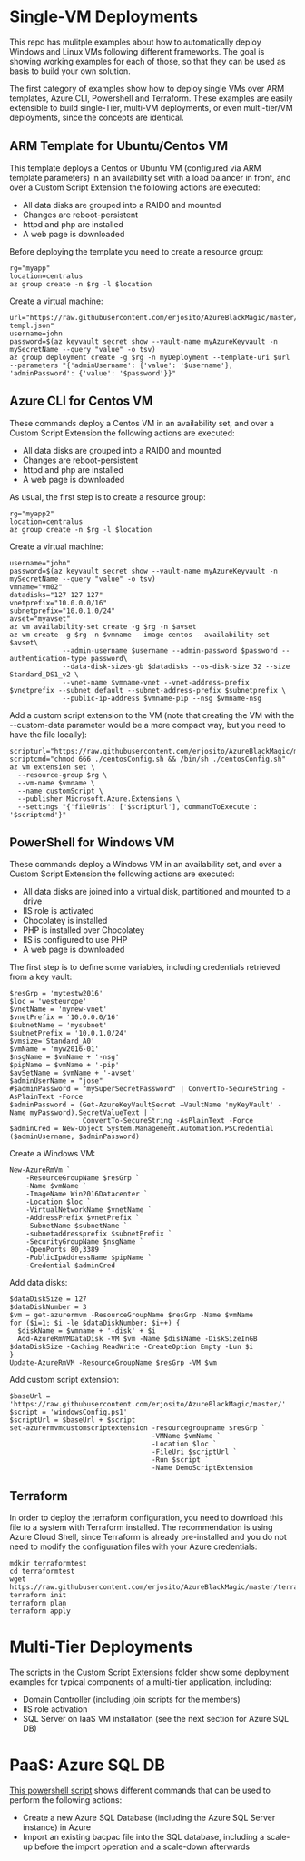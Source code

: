 # Single-VM Deployments

This repo has mulitple examples about how to automatically deploy Windows and Linux VMs following different frameworks. The goal is showing working examples for each of those, so that they can be used as basis to build your own solution.

The first category of examples show how to deploy single VMs over ARM templates, Azure CLI, Powershell and Terraform. These examples are easily extensible to build single-Tier, multi-VM deployments, or even multi-tier/VM deployments, since the concepts are identical.

## ARM Template for Ubuntu/Centos VM

This template deploys a Centos or Ubuntu VM (configured via ARM template parameters) in an availability set with a load balancer in front, and over a Custom Script Extension the following actions are executed:

* All data disks are grouped into a RAID0 and mounted
* Changes are reboot-persistent
* httpd and php are installed
* A web page is downloaded

Before deploying the template you need to create a resource group:

```
rg="myapp"
location=centralus
az group create -n $rg -l $location
```

Create a virtual machine:

```
url="https://raw.githubusercontent.com/erjosito/AzureBlackMagic/master/genericLinuxVM-templ.json"
username=john
password=$(az keyvault secret show --vault-name myAzureKeyvault -n mySecretName --query "value" -o tsv)
az group deployment create -g $rg -n myDeployment --template-uri $url --parameters "{'adminUsername': {'value': '$username'}, 'adminPassword': {'value': '$password'}}"
```

## Azure CLI for Centos VM

These commands deploy a Centos VM in an availability set, and over a Custom Script Extension the following actions are executed:

* All data disks are grouped into a RAID0 and mounted
* Changes are reboot-persistent
* httpd and php are installed
* A web page is downloaded

As usual, the first step is to create a resource group:

```
rg="myapp2"
location=centralus
az group create -n $rg -l $location
```

Create a virtual machine:

```
username="john"
password=$(az keyvault secret show --vault-name myAzureKeyvault -n mySecretName --query "value" -o tsv)
vmname="vm02"
datadisks="127 127 127"
vnetprefix="10.0.0.0/16"
subnetprefix="10.0.1.0/24"
avset="myavset"
az vm availability-set create -g $rg -n $avset
az vm create -g $rg -n $vmname --image centos --availability-set $avset\
             --admin-username $username --admin-password $password --authentication-type password\
             --data-disk-sizes-gb $datadisks --os-disk-size 32 --size Standard_DS1_v2 \
             --vnet-name $vmname-vnet --vnet-address-prefix $vnetprefix --subnet default --subnet-address-prefix $subnetprefix \
             --public-ip-address $vmname-pip --nsg $vmname-nsg
```

Add a custom script extension to the VM (note that creating the VM with the --custom-data parameter would be a more compact way, but you need to have the file locally):

```
scripturl="https://raw.githubusercontent.com/erjosito/AzureBlackMagic/master/centosConfig.sh"
scriptcmd="chmod 666 ./centosConfig.sh && /bin/sh ./centosConfig.sh"
az vm extension set \
  --resource-group $rg \
  --vm-name $vmname \
  --name customScript \
  --publisher Microsoft.Azure.Extensions \
  --settings "{'fileUris': ['$scripturl'],'commandToExecute': '$scriptcmd'}"
```

## PowerShell for Windows VM

These commands deploy a Windows VM in an availability set, and over a Custom Script Extension the following actions are executed:

* All data disks are joined into a virtual disk, partitioned and mounted to a drive
* IIS role is activated
* Chocolatey is installed
* PHP is installed over Chocolatey
* IIS is configured to use PHP
* A web page is downloaded

The first step is to define some variables, including credentials retrieved from a key vault:

```
$resGrp = 'mytestw2016'
$loc = 'westeurope' 
$vnetName = 'mynew-vnet'
$vnetPrefix = '10.0.0.0/16'
$subnetName = 'mysubnet'
$subnetPrefix = '10.0.1.0/24'
$vmsize='Standard_A0'
$vmName = 'myw2016-01'
$nsgName = $vmName + '-nsg'
$pipName = $vmName + '-pip'
$avSetName = $vmName + '-avset'
$adminUserName = "jose"
#$adminPassword = "mySuperSecretPassword" | ConvertTo-SecureString -AsPlainText -Force
$adminPassword = (Get-AzureKeyVaultSecret –VaultName 'myKeyVault' -Name myPassword).SecretValueText | `
                  ConvertTo-SecureString -AsPlainText -Force
$adminCred = New-Object System.Management.Automation.PSCredential ($adminUsername, $adminPassword)
```

Create a Windows VM:

```
New-AzureRmVm `
    -ResourceGroupName $resGrp `
    -Name $vmName `
    -ImageName Win2016Datacenter `
    -Location $loc `
    -VirtualNetworkName $vnetName `
    -AddressPrefix $vnetPrefix `
    -SubnetName $subnetName `
    -subnetaddressprefix $subnetPrefix `
    -SecurityGroupName $nsgName `
    -OpenPorts 80,3389 `
    -PublicIpAddressName $pipName `
    -Credential $adminCred
```

Add data disks:

```
$dataDiskSize = 127
$dataDiskNumber = 3
$vm = get-azurermvm -ResourceGroupName $resGrp -Name $vmName
for ($i=1; $i -le $dataDiskNumber; $i++) {
  $diskName = $vmname + '-disk' + $i
  Add-AzureRmVMDataDisk -VM $vm -Name $diskName -DiskSizeInGB $dataDiskSize -Caching ReadWrite -CreateOption Empty -Lun $i
}
Update-AzureRmVM -ResourceGroupName $resGrp -VM $vm
```

Add custom script extension:

```
$baseUrl = 'https://raw.githubusercontent.com/erjosito/AzureBlackMagic/master/'
$script = 'windowsConfig.ps1'
$scriptUrl = $baseUrl + $script
set-azurermvmcustomscriptextension -resourcegroupname $resGrp `
                                   -VMName $vmName `
                                   -Location $loc `
                                   -FileUri $scriptUrl `
                                   -Run $script `
                                   -Name DemoScriptExtension
```

## Terraform

In order to deploy the terraform configuration, you need to download this file to a system with Terraform installed. The recommendation is using Azure Cloud Shell, since Terraform is already pre-installed and you do not need to modify the configuration files with your Azure credentials:

```
mdkir terraformtest
cd terraformtest
wget https://raw.githubusercontent.com/erjosito/AzureBlackMagic/master/terraform/linuxvm/linuxvm.tf
terraform init
terraform plan
terraform apply
```

# Multi-Tier Deployments

The scripts in the [Custom Script Extensions folder](https://github.com/erjosito/AzureBlackMagic/tree/master/CustomScriptExtensions) show some deployment examples for typical components of a multi-tier application, including:

* Domain Controller (including join scripts for the members)
* IIS role activation
* SQL Server on IaaS VM installation (see the next section for Azure SQL DB)

# PaaS: Azure SQL DB

[This powershell script](https://github.com/erjosito/AzureBlackMagic/blob/master/azureSQLdb.ps1) shows different commands that can be used to perform the following actions:

* Create a new Azure SQL Database (including the Azure SQL Server instance) in Azure
* Import an existing bacpac file into the SQL database, including a scale-up before the import operation and a scale-down afterwards